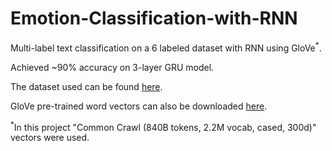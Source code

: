 # Emotion-Classification-with-RNN
Multi-label text classification on a 6 labeled dataset with RNN using GloVe<sup>*</sup>.

Achieved ~90% accuracy on 3-layer GRU model.

The dataset used can be found [here](https://www.kaggle.com/datasets/nelgiriyewithana/emotions).

GloVe pre-trained word vectors can also be downloaded [here](https://nlp.stanford.edu/projects/glove/).

<sup>*</sup>In this project "Common Crawl (840B tokens, 2.2M vocab, cased, 300d)" vectors were used.
